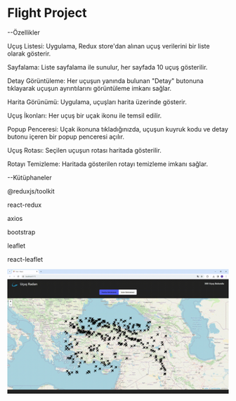 <h1>Flight Project</h1>

--Özellikler

Uçuş Listesi: Uygulama, Redux store'dan alınan uçuş verilerini bir liste olarak gösterir.

Sayfalama: Liste sayfalama ile sunulur, her sayfada 10 uçuş gösterilir.

Detay Görüntüleme: Her uçuşun yanında bulunan "Detay" butonuna tıklayarak uçuşun ayrıntılarını görüntüleme imkanı sağlar.

Harita Görünümü: Uygulama, uçuşları harita üzerinde gösterir.

Uçuş İkonları: Her uçuş bir uçak ikonu ile temsil edilir.

Popup Penceresi: Uçak ikonuna tıkladığınızda, uçuşun kuyruk kodu ve detay butonu içeren bir popup penceresi açılır.

Uçuş Rotası: Seçilen uçuşun rotası haritada gösterilir.

Rotayı Temizleme: Haritada gösterilen rotayı temizleme imkanı sağlar.

--Kütüphaneler

@reduxjs/toolkit

react-redux

axios

bootstrap

leaflet

react-leaflet

<img src="/public/flight.gif"/>
